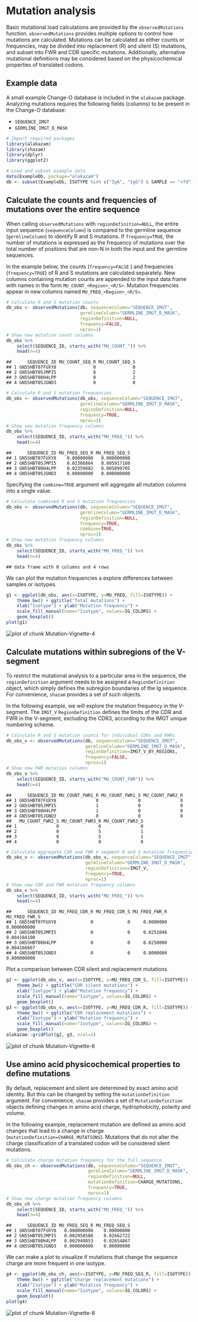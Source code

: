 Mutation analysis
====================


Basic mutational load calculations are provided by the `observedMutations` function. 
`observedMutations` provides multiple options to control how mutations are calculated.
Mutations can be calculated as either counts or frequencies, may be divided into 
replacement (R) and silent (S) mutations, and subset into FWR and CDR specific mutations.
Additionally, alternative mutational definitions may be considered based on the 
physicochemical properties of translated codons.

## Example data

A small example Change-O database is included in the `alakazam` package. 
Analyzing mutations requires the following fields (columns) to 
be present in the Change-O database: 

* `SEQUENCE_IMGT`
* `GERMLINE_IMGT_D_MASK`


```r
# Import required packages
library(alakazam)
library(shazam)
library(dplyr)
library(ggplot2)

# Load and subset example data
data(ExampleDb, package="alakazam")
db <- subset(ExampleDb, ISOTYPE %in% c("IgA", "IgG") & SAMPLE == "+7d")
```

## Calculate the counts and frequencies of mutations over the entire sequence

When calling `observedMutations` with `regionDefinition=NULL`, the entire input sequence 
(`sequenceColumn`) is compared to the germline sequence (`germlineColumn`) to identify R and S mutations. 
If `frequency=TRUE`, the number of mutations is expressed as the frequency of mutations 
over the total number of positions that are non-N in both the input and the germline sequences. 

In the example below, the counts (`frequency=FALSE` ) and frequencies (`frequency=TRUE`) of 
R and S mutations are calculated separately. New columns containing mutation counts are 
appended to the input data.frame with names in the form `MU_COUNT_<Region>_<R/S>`. 
Mutation frequencies appear in new columns named `MU_FREQ_<Region>_<R/S>`.


```r
# Calculate R and S mutation counts
db_obs <- observedMutations(db, sequenceColumn="SEQUENCE_IMGT",
                            germlineColumn="GERMLINE_IMGT_D_MASK",
                            regionDefinition=NULL,
                            frequency=FALSE, 
                            nproc=1)
# Show new mutation count columns
db_obs %>% 
    select(SEQUENCE_ID, starts_with("MU_COUNT_")) %>%
    head(n=4)
```

```
##      SEQUENCE_ID MU_COUNT_SEQ_R MU_COUNT_SEQ_S
## 1 GN5SHBT07FUXY8              0              0
## 2 GN5SHBT05JMPI5              8              2
## 3 GN5SHBT08H4LPP              8              2
## 4 GN5SHBT05JGND3              0              0
```

```r
# Calculate R and S mutation frequencies
db_obs <- observedMutations(db_obs, sequenceColumn="SEQUENCE_IMGT",
                            germlineColumn="GERMLINE_IMGT_D_MASK",
                            regionDefinition=NULL,
                            frequency=TRUE, 
                            nproc=1)
# Show new mutation frequency columns
db_obs %>% 
    select(SEQUENCE_ID, starts_with("MU_FREQ_")) %>%
    head(n=4)
```

```
##      SEQUENCE_ID MU_FREQ_SEQ_R MU_FREQ_SEQ_S
## 1 GN5SHBT07FUXY8    0.00000000   0.000000000
## 2 GN5SHBT05JMPI5    0.02366864   0.005917160
## 3 GN5SHBT08H4LPP    0.02359882   0.005899705
## 4 GN5SHBT05JGND3    0.00000000   0.000000000
```

Specifying the `combine=TRUE` argument will aggregate all mutation 
columns into a single value.


```r
# Calculate combined R and S mutation frequencies
db_obs <- observedMutations(db, sequenceColumn="SEQUENCE_IMGT",
                            germlineColumn="GERMLINE_IMGT_D_MASK",
                            regionDefinition=NULL,
                            frequency=TRUE, 
                            combine=TRUE,
                            nproc=1)
# Show new mutation frequency columns
db_obs %>% 
    select(SEQUENCE_ID, starts_with("MU_FREQ_")) %>%
    head(n=4)
```

```
## data frame with 0 columns and 4 rows
```

We can plot the mutation frequencies a explore differences between samples or isotypes.


```r
g1 <- ggplot(db_obs, aes(x=ISOTYPE, y=MU_FREQ, fill=ISOTYPE)) +
    theme_bw() + ggtitle("Total mutations") +
    xlab("Isotype") + ylab("Mutation frequency") +
    scale_fill_manual(name="Isotype", values=IG_COLORS) +
    geom_boxplot()
plot(g1)
```

![plot of chunk Mutation-Vignette-4](figure/Mutation-Vignette-4-1.png)

## Calculate mutations within subregions of the V-segment

To restrict the mutational analysis to a particular area in the sequence, the `regionDefinition`
argument needs to be assigned a `RegionDefinition` object, which simply defines the subregion 
boundaries of the Ig sequence. For convenience, `shazam` provides a set of such objects. 

In the following example, we will explore the mutation frequency in the V-segment. 
The `IMGT_V` `RegionDefinition` defines the limits of the CDR and FWR in the V-segment, 
excluding the CDR3, according to the IMGT unique numbering scheme.


```r
# Calculate R and S mutation counts for individual CDRs and FWRs
db_obs_v <- observedMutations(db, sequenceColumn="SEQUENCE_IMGT",
                              germlineColumn="GERMLINE_IMGT_D_MASK",
                              regionDefinition=IMGT_V_BY_REGIONS,
                              frequency=FALSE, 
                              nproc=1)
# Show new FWR mutation columns
db_obs_v %>% 
    select(SEQUENCE_ID, starts_with("MU_COUNT_FWR")) %>%
    head(n=4)
```

```
##      SEQUENCE_ID MU_COUNT_FWR1_R MU_COUNT_FWR1_S MU_COUNT_FWR2_R
## 1 GN5SHBT07FUXY8               0               0               0
## 2 GN5SHBT05JMPI5               1               0               0
## 3 GN5SHBT08H4LPP               1               0               0
## 4 GN5SHBT05JGND3               0               0               0
##   MU_COUNT_FWR2_S MU_COUNT_FWR3_R MU_COUNT_FWR3_S
## 1               0               0               0
## 2               0               5               1
## 3               0               5               1
## 4               0               0               0
```

```r
# Calculate aggregate CDR and FWR V-segment R and S mutation frequencies
db_obs_v <- observedMutations(db_obs_v, sequenceColumn="SEQUENCE_IMGT",
                              germlineColumn="GERMLINE_IMGT_D_MASK",
                              regionDefinition=IMGT_V,
                              frequency=TRUE, 
                              nproc=1)
# Show new CDR and FWR mutation frequency columns
db_obs_v %>% 
    select(SEQUENCE_ID, starts_with("MU_FREQ_")) %>%
    head(n=4)
```

```
##      SEQUENCE_ID MU_FREQ_CDR_R MU_FREQ_CDR_S MU_FREQ_FWR_R MU_FREQ_FWR_S
## 1 GN5SHBT07FUXY8             0             0     0.0000000   0.000000000
## 2 GN5SHBT05JMPI5             0             0     0.0251046   0.004184100
## 3 GN5SHBT08H4LPP             0             0     0.0250000   0.004166667
## 4 GN5SHBT05JGND3             0             0     0.0000000   0.000000000
```

Plot a comparison between CDR silent and replacement mutations.


```r
g2 <- ggplot(db_obs_v, aes(x=ISOTYPE, y=MU_FREQ_CDR_S, fill=ISOTYPE)) +
    theme_bw() + ggtitle("CDR silent mutations") +
    xlab("Isotype") + ylab("Mutation frequency") +
    scale_fill_manual(name="Isotype", values=IG_COLORS) +
    geom_boxplot()
g3 <- ggplot(db_obs_v, aes(x=ISOTYPE, y=MU_FREQ_CDR_R, fill=ISOTYPE)) +
    theme_bw() + ggtitle("CDR replacement mutations") +
    xlab("Isotype") + ylab("Mutation frequency") +
    scale_fill_manual(name="Isotype", values=IG_COLORS) +
    geom_boxplot()
alakazam::gridPlot(g2, g3, ncol=2)
```

![plot of chunk Mutation-Vignette-6](figure/Mutation-Vignette-6-1.png)


## Use amino acid physicochemical properties to define mutations

By default, replacement and silent are determined by exact amino acid identity. But this can be 
changed by setting the `mutationDefinition` argument. For convenience, `shazam` provides a set 
of `MutationDefinition` objects defining changes in amino acid charge, hydrophobicity, polarity 
and volume.

In the following example, replacement mutation are defined as amino acid changes that lead to a 
change in charge (`mutationDefinition=CHARGE_MUTATIONS`). Mutations that do not alter
the charge classification of a translated codon will be considered silent mutations.


```r
# Calculate charge mutation frequency for the full sequence
db_obs_ch <- observedMutations(db, sequenceColumn="SEQUENCE_IMGT",
                               germlineColumn="GERMLINE_IMGT_D_MASK",
                               regionDefinition=NULL,
                               mutationDefinition=CHARGE_MUTATIONS,
                               frequency=TRUE, 
                               nproc=1)
# Show new charge mutation frequency columns
db_obs_ch %>% 
    select(SEQUENCE_ID, starts_with("MU_FREQ_")) %>%
    head(n=4)
```

```
##      SEQUENCE_ID MU_FREQ_SEQ_R MU_FREQ_SEQ_S
## 1 GN5SHBT07FUXY8   0.000000000    0.00000000
## 2 GN5SHBT05JMPI5   0.002958580    0.02662722
## 3 GN5SHBT08H4LPP   0.002949853    0.02654867
## 4 GN5SHBT05JGND3   0.000000000    0.00000000
```

We can make a plot to visualize if mutations that change the sequence charge are more 
frequent in one isotype.


```r
g4 <- ggplot(db_obs_ch, aes(x=ISOTYPE, y=MU_FREQ_SEQ_R, fill=ISOTYPE)) +
    theme_bw() + ggtitle("Charge replacement mutations") +
    xlab("Isotype") + ylab("Mutation frequency") +
    scale_fill_manual(name="Isotype", values=IG_COLORS) +
    geom_boxplot()
plot(g4)
```

![plot of chunk Mutation-Vignette-8](figure/Mutation-Vignette-8-1.png)
